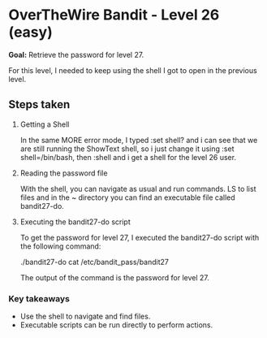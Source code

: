 # OverTheWire Bandit - Level 26 (easy)

**Goal:** Retrieve the password for level 27.

For this level, I needed to keep using the shell I got to open in the previous level.

## Steps taken

1. Getting a Shell

   In the same MORE error mode, I typed :set shell? and i can see that we are still running the ShowText shell, so i just change it using :set shell=/bin/bash, then :shell and i get a shell for the level 26 user.

2. Reading the password file

   With the shell, you can navigate as usual and run commands. LS to list files and in the ~ directory you can find an executable file called bandit27-do.

3. Executing the bandit27-do script

   To get the password for level 27, I executed the bandit27-do script with the following command:

   ./bandit27-do cat /etc/bandit_pass/bandit27

   The output of the command is the password for level 27.

### Key takeaways

- Use the shell to navigate and find files.
- Executable scripts can be run directly to perform actions.

